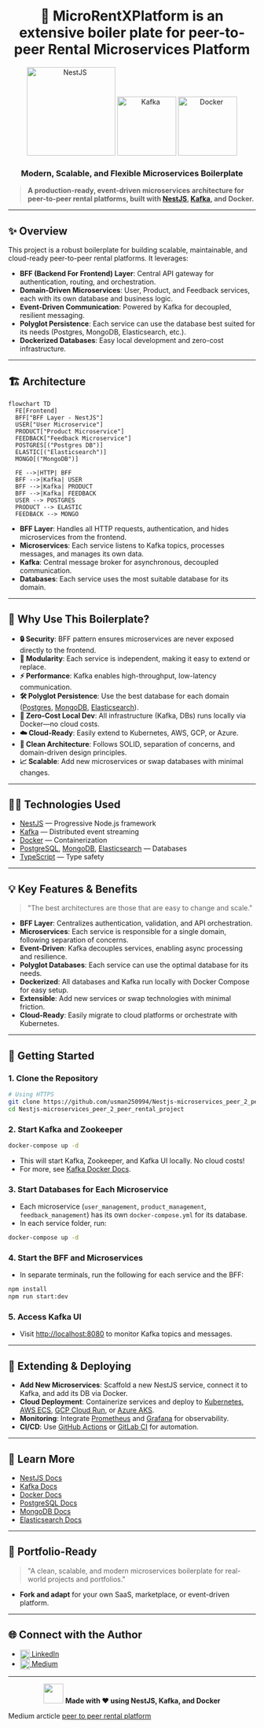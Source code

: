 <div align="center">
	<h1>🚀 MicroRentXPlatform is an extensive boiler plate for peer-to-peer Rental Microservices Platform </h1>
	<p>
		<img src="https://nestjs.com/img/logo_text.svg" alt="NestJS" width="180"/>
		<img src="https://www.vectorlogo.zone/logos/apache_kafka/apache_kafka-ar21.svg" alt="Kafka" width="120"/>
		<img src="https://www.vectorlogo.zone/logos/docker/docker-ar21.svg" alt="Docker" width="120"/>
	</p>
	<h3>Modern, Scalable, and Flexible Microservices Boilerplate</h3>
</div>

> **A production-ready, event-driven microservices architecture for peer-to-peer rental platforms, built with [NestJS](https://docs.nestjs.com/), [Kafka](https://kafka.apache.org/documentation/), and Docker.**

---

## ✨ Overview

This project is a robust boilerplate for building scalable, maintainable, and cloud-ready peer-to-peer rental platforms. It leverages:

- **BFF (Backend For Frontend) Layer**: Central API gateway for authentication, routing, and orchestration.
- **Domain-Driven Microservices**: User, Product, and Feedback services, each with its own database and business logic.
- **Event-Driven Communication**: Powered by Kafka for decoupled, resilient messaging.
- **Polyglot Persistence**: Each service can use the database best suited for its needs (Postgres, MongoDB, Elasticsearch, etc.).
- **Dockerized Databases**: Easy local development and zero-cost infrastructure.

---

## 🏗️ Architecture

```mermaid
flowchart TD
  FE[Frontend]
  BFF["BFF Layer - NestJS"]
  USER["User Microservice"]
  PRODUCT["Product Microservice"]
  FEEDBACK["Feedback Microservice"]
  POSTGRES[("Postgres DB")]
  ELASTIC[("Elasticsearch")]
  MONGO[("MongoDB")]

  FE -->|HTTP| BFF
  BFF -->|Kafka| USER
  BFF -->|Kafka| PRODUCT
  BFF -->|Kafka| FEEDBACK
  USER --> POSTGRES
  PRODUCT --> ELASTIC
  FEEDBACK --> MONGO
```

- **BFF Layer**: Handles all HTTP requests, authentication, and hides microservices from the frontend.
- **Microservices**: Each service listens to Kafka topics, processes messages, and manages its own data.
- **Kafka**: Central message broker for asynchronous, decoupled communication.
- **Databases**: Each service uses the most suitable database for its domain.

---

## 🌟 Why Use This Boilerplate?

- **🔒 Security**: BFF pattern ensures microservices are never exposed directly to the frontend.
- **🧩 Modularity**: Each service is independent, making it easy to extend or replace.
- **⚡ Performance**: Kafka enables high-throughput, low-latency communication.
- **🛠️ Polyglot Persistence**: Use the best database for each domain ([Postgres](https://www.postgresql.org/), [MongoDB](https://www.mongodb.com/), [Elasticsearch](https://www.elastic.co/elasticsearch/)).
- **🐳 Zero-Cost Local Dev**: All infrastructure (Kafka, DBs) runs locally via Docker—no cloud costs.
- **☁️ Cloud-Ready**: Easily extend to Kubernetes, AWS, GCP, or Azure.
- **🧹 Clean Architecture**: Follows SOLID, separation of concerns, and domain-driven design principles.
- **📈 Scalable**: Add new microservices or swap databases with minimal changes.

---

## 🧑‍💻 Technologies Used

- [NestJS](https://docs.nestjs.com/) — Progressive Node.js framework
- [Kafka](https://kafka.apache.org/documentation/) — Distributed event streaming
- [Docker](https://docs.docker.com/) — Containerization
- [PostgreSQL](https://www.postgresql.org/), [MongoDB](https://www.mongodb.com/), [Elasticsearch](https://www.elastic.co/elasticsearch/) — Databases
- [TypeScript](https://www.typescriptlang.org/) — Type safety

---

## 💡 Key Features & Benefits

> "The best architectures are those that are easy to change and scale."

- **BFF Layer**: Centralizes authentication, validation, and API orchestration.
- **Microservices**: Each service is responsible for a single domain, following separation of concerns.
- **Event-Driven**: Kafka decouples services, enabling async processing and resilience.
- **Polyglot Databases**: Each service can use the optimal database for its needs.
- **Dockerized**: All databases and Kafka run locally with Docker Compose for easy setup.
- **Extensible**: Add new services or swap technologies with minimal friction.
- **Cloud-Ready**: Easily migrate to cloud platforms or orchestrate with Kubernetes.

---

## 🚀 Getting Started

### 1. Clone the Repository

```bash
# Using HTTPS
git clone https://github.com/usman250994/Nestjs-microservices_peer_2_peer_rental_project.git
cd Nestjs-microservices_peer_2_peer_rental_project
```

### 2. Start Kafka and Zookeeper

```bash
docker-compose up -d
```
- This will start Kafka, Zookeeper, and Kafka UI locally. No cloud costs!
- For more, see [Kafka Docker Docs](https://docs.confluent.io/platform/current/installation/docker/index.html).

### 3. Start Databases for Each Microservice

- Each microservice (`user_management`, `product_management`, `feedback_management`) has its own `docker-compose.yml` for its database.
- In each service folder, run:

```bash
docker-compose up -d
```

### 4. Start the BFF and Microservices

- In separate terminals, run the following for each service and the BFF:

```bash
npm install
npm run start:dev
```

### 5. Access Kafka UI

- Visit [http://localhost:8080](http://localhost:8080) to monitor Kafka topics and messages.

---

## 🧭 Extending & Deploying

- **Add New Microservices**: Scaffold a new NestJS service, connect it to Kafka, and add its DB via Docker.
- **Cloud Deployment**: Containerize services and deploy to [Kubernetes](https://kubernetes.io/), [AWS ECS](https://aws.amazon.com/ecs/), [GCP Cloud Run](https://cloud.google.com/run), or [Azure AKS](https://azure.microsoft.com/en-us/products/kubernetes-service/).
- **Monitoring**: Integrate [Prometheus](https://prometheus.io/) and [Grafana](https://grafana.com/) for observability.
- **CI/CD**: Use [GitHub Actions](https://github.com/features/actions) or [GitLab CI](https://docs.gitlab.com/ee/ci/) for automation.

---

## 🧠 Learn More

- [NestJS Docs](https://docs.nestjs.com/)
- [Kafka Docs](https://kafka.apache.org/documentation/)
- [Docker Docs](https://docs.docker.com/)
- [PostgreSQL Docs](https://www.postgresql.org/docs/)
- [MongoDB Docs](https://www.mongodb.com/docs/)
- [Elasticsearch Docs](https://www.elastic.co/guide/en/elasticsearch/reference/current/index.html)

---

## 🎨 Portfolio-Ready

> "A clean, scalable, and modern microservices boilerplate for real-world projects and portfolios."

- **Fork and adapt** for your own SaaS, marketplace, or event-driven platform.

---

## 🌐 Connect with the Author

- [<img src="https://cdn.jsdelivr.net/gh/devicons/devicon/icons/linkedin/linkedin-original.svg" width="20" style="vertical-align:middle"/> LinkedIn](https://www.linkedin.com/in/usman-ali-siddiqui-744585132/)
- [<img src="https://cdn.jsdelivr.net/gh/simple-icons/simple-icons/icons/medium.svg" width="20" style="vertical-align:middle"/> Medium](https://medium.com/@mani9418)

---

<div align="center">
	<img src="https://nestjs.com/img/logo-small.svg" width="40"/>
	<b>Made with ❤️ using NestJS, Kafka, and Docker</b>
</div>


Medium arcticle
[peer to peer rental platform](https://medium.com/@mani9418/building-a-peer-to-peer-rental-platform-with-event-driven-microservices-open-source-8bfe4ff2032c)

